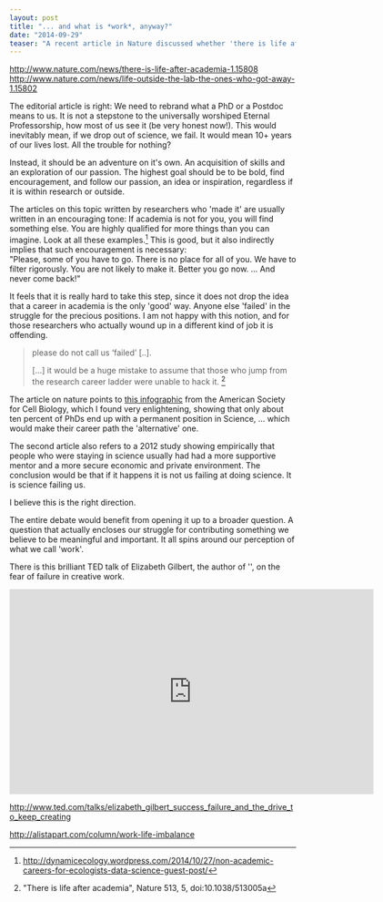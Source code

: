 ```yaml
---
layout: post
title: "... and what is *work*, anyway?"
date: "2014-09-29"
teaser: "A recent article in Nature discussed whether 'there is life after academia'.  "
---
```


http://www.nature.com/news/there-is-life-after-academia-1.15808
http://www.nature.com/news/life-outside-the-lab-the-ones-who-got-away-1.15802


The editorial article is right: We need to rebrand what a PhD or a Postdoc means to us. It is not a stepstone to the universally worshiped Eternal Professorship, how most of us see it (be very honest now!). This would inevitably mean, if we drop out of science, we fail. It would mean 10+ years of our lives lost. All the trouble for nothing?

Instead, it should be an adventure on it's own. An acquisition of skills and an exploration of our passion. The highest goal should be to be bold, find encouragement, and follow our passion, an idea or inspiration, regardless if it is within research or outside.

The articles on this topic written by researchers who 'made it' are usually written in an encouraging tone: If academia is not for you, you will find something else. You are highly qualified for more things than you can imagine. Look at all these examples.[^1]
This is good, but it also indirectly implies that such encouragement is necessary:  
"Please, some of you have to go. There is no place for all of you. We have to filter rigorously. You are not likely to make it. Better you go now. ... And never come back!"

It feels that it is really hard to take this step, since it does not drop the idea that a career in academia is the only 'good' way. Anyone else 'failed' in the struggle for the precious positions. I am not happy with this notion, and for those researchers who actually wound up in a different kind of job it is offending.

> please do not call us ‘failed’ [..].
>
> [...] it would be a huge mistake to assume that those who jump from the research career ladder were unable to hack it. [^2]

The article on nature points to [this infographic](go.nature.com/vh1ewm) from the American Society for Cell Biology, which I found very enlightening, showing that only about ten percent of PhDs end up with a permanent position in Science, ... which would make their career path the 'alternative' one.

The second article also refers to a 2012 study showing empirically that people who were staying in science usually had had a more supportive mentor and a more secure economic and private environment.
The conclusion would be that if it happens it is not us failing at doing science. It is science failing us.

I believe this is the right direction.

The entire debate would benefit from opening it up to a broader question. A question that actually encloses our struggle for contributing something we believe to be meaningful and important. It all spins around our perception of what we call 'work'.

There is this brilliant TED talk of Elizabeth Gilbert, the author of '', on the fear of failure in creative work.

<iframe src="https://embed-ssl.ted.com/talks/elizabeth_gilbert_on_genius.html" width="640" height="360" frameborder="0" scrolling="no" webkitAllowFullScreen mozallowfullscreen allowFullScreen></iframe>




http://www.ted.com/talks/elizabeth_gilbert_success_failure_and_the_drive_to_keep_creating

http://alistapart.com/column/work-life-imbalance



[^1]: http://dynamicecology.wordpress.com/2014/10/27/non-academic-careers-for-ecologists-data-science-guest-post/

[^2]: "There is life after academia", Nature 513, 5, doi:10.1038/513005a
